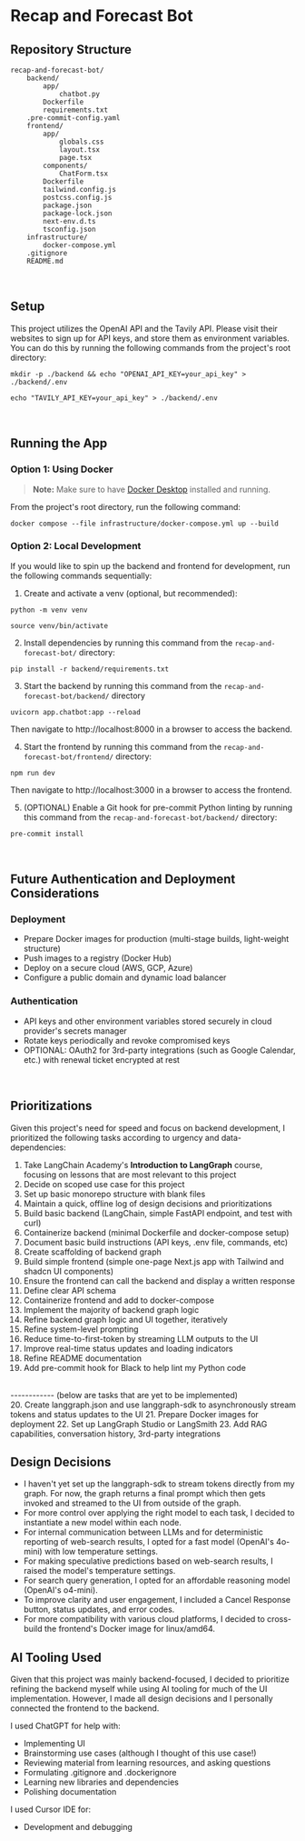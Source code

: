 # Recap and Forecast Bot

## Repository Structure

```
recap-and-forecast-bot/
    backend/
        app/
            chatbot.py
        Dockerfile
        requirements.txt
	.pre-commit-config.yaml
    frontend/
        app/
            globals.css
            layout.tsx
            page.tsx
        components/
            ChatForm.tsx
        Dockerfile
        tailwind.config.js
        postcss.config.js
        package.json
        package-lock.json
        next-env.d.ts
        tsconfig.json
    infrastructure/
        docker-compose.yml
    .gitignore
    README.md
```
<br>

## Setup

This project utilizes the OpenAI API and the Tavily API. Please visit their websites to sign up for API keys, and store them as environment variables. You can do this by running the following commands from the project's root directory:
```
mkdir -p ./backend && echo "OPENAI_API_KEY=your_api_key" > ./backend/.env
```
```
echo "TAVILY_API_KEY=your_api_key" > ./backend/.env
```
<br>

## Running the App

### Option 1: Using Docker

> **Note:** Make sure to have [Docker Desktop](https://www.docker.com/products/docker-desktop/) installed and running.

From the project's root directory, run the following command:
```
docker compose --file infrastructure/docker-compose.yml up --build
```

### Option 2: Local Development

If you would like to spin up the backend and frontend for development, run the following commands sequentially:

1. Create and activate a venv (optional, but recommended):
```
python -m venv venv
```
```
source venv/bin/activate
```

2. Install dependencies by running this command from the `recap-and-forecast-bot/` directory:
```
pip install -r backend/requirements.txt
```

3. Start the backend by running this command from the `recap-and-forecast-bot/backend/` directory
```
uvicorn app.chatbot:app --reload
```
Then navigate to http://localhost:8000 in a browser to access the backend.

4. Start the frontend by running this command from the `recap-and-forecast-bot/frontend/` directory:
```
npm run dev
```
Then navigate to http://localhost:3000 in a browser to access the frontend.

5. (OPTIONAL) Enable a Git hook for pre-commit Python linting by running this command from the `recap-and-forecast-bot/backend/` directory:
```
pre-commit install
```
<br>

## Future Authentication and Deployment Considerations

### Deployment
- Prepare Docker images for production (multi-stage builds, light-weight structure)
- Push images to a registry (Docker Hub)
- Deploy on a secure cloud (AWS, GCP, Azure)
- Configure a public domain and dynamic load balancer

### Authentication
- API keys and other environment variables stored securely in cloud provider's secrets manager
- Rotate keys periodically and revoke compromised keys
- OPTIONAL: OAuth2 for 3rd-party integrations (such as Google Calendar, etc.) with renewal ticket encrypted at rest

<br>

## Prioritizations

Given this project's need for speed and focus on backend development, I prioritized the following tasks according to urgency and data-dependencies:
1. Take LangChain Academy's **Introduction to LangGraph** course, focusing on lessons that are most relevant to this project
2. Decide on scoped use case for this project
3. Set up basic monorepo structure with blank files
4. Maintain a quick, offline log of design decisions and prioritizations
5. Build basic backend (LangChain, simple FastAPI endpoint, and test with curl)
6. Containerize backend (minimal Dockerfile and docker-compose setup)
7. Document basic build instructions (API keys, .env file, commands, etc)
8. Create scaffolding of backend graph
9. Build simple frontend (simple one-page Next.js app with Tailwind and shadcn UI components)
10. Ensure the frontend can call the backend and display a written response
11. Define clear API schema
12. Containerize frontend and add to docker-compose
13. Implement the majority of backend graph logic
14. Refine backend graph logic and UI together, iteratively
15. Refine system-level prompting
16. Reduce time-to-first-token by streaming LLM outputs to the UI
17. Improve real-time status updates and loading indicators
18. Refine README documentation
19. Add pre-commit hook for Black to help lint my Python code

<br>
------------ (below are tasks that are yet to be implemented)

<br>
20. Create langgraph.json and use langgraph-sdk to asynchronously stream tokens and status updates to the UI
21. Prepare Docker images for deployment
22. Set up LangGraph Studio or LangSmith
23. Add RAG capabilities, conversation history, 3rd-party integrations

## Design Decisions
- I haven't yet set up the langgraph-sdk to stream tokens directly from my graph. For now, the graph returns a final prompt which then gets invoked and streamed to the UI from outside of the graph.
- For more control over applying the right model to each task, I decided to instantiate a new model within each node.
- For internal communication between LLMs and for deterministic reporting of web-search results, I opted for a fast model (OpenAI's 4o-mini) with low temperature settings.
- For making speculative predictions based on web-search results, I raised the model's temperature settings.
- For search query generation, I opted for an affordable reasoning model (OpenAI's o4-mini).
- To improve clarity and user engagement, I included a Cancel Response button, status updates, and error codes.
- For more compatibility with various cloud platforms, I decided to cross-build the frontend's Docker image for linux/amd64.

## AI Tooling Used
Given that this project was mainly backend-focused, I decided to prioritize refining the backend myself while using AI tooling for much of the UI implementation. However, I made all design decisions and I personally connected the frontend to the backend.

I used ChatGPT for help with:
- Implementing UI
- Brainstorming use cases (although I thought of this use case!)
- Reviewing material from learning resources, and asking questions
- Formulating .gitignore and .dockerignore
- Learning new libraries and dependencies
- Polishing documentation

I used Cursor IDE for:
- Development and debugging
